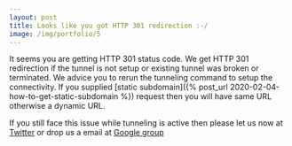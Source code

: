 ```yaml
---
layout: post
title: Looks like you got HTTP 301 redirection :-/
image: /img/portfolio/5
---
```


It seems you are getting HTTP 301 status code. We get HTTP 301 redirection if the tunnel is not setup or existing tunnel was broken or terminated. We advice you to rerun the tunneling command to setup the connectivity. If you supplied [static subdomain]({% post_url 2020-02-04-how-to-get-static-subdomain %}) request then you will have same URL otherwise a dynamic URL.

If you still face this issue while tunneling is active then please let us now at [Twitter](https://twitter.com/sysb_ai) or drop us a email at [Google group](https://groups.google.com/forum/#!forum/sysb_ai)